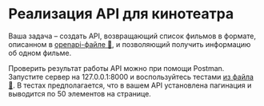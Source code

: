 # Реализация API для кинотеатра

Ваша задача – создать API, возвращающий список фильмов в формате, описанном в [openapi-файле 💾](https://code.s3.yandex.net/middle-python/learning-materials/06_django2_phantom_menace_docs_openapi.yml), и позволяющий получить информацию об одном фильме.

Проверить результат работы API можно при помощи Postman. Запустите сервер на 127.0.0.1:8000 и воспользуйтесь тестами [из файла 💾](https://code.s3.yandex.net/middle-python/learning-materials/06_django2_phantom_menace_docs_movies_API.postman_collection.json). В тестах предполагается, что в вашем API установлена пагинация и выводится по 50 элементов на странице.
